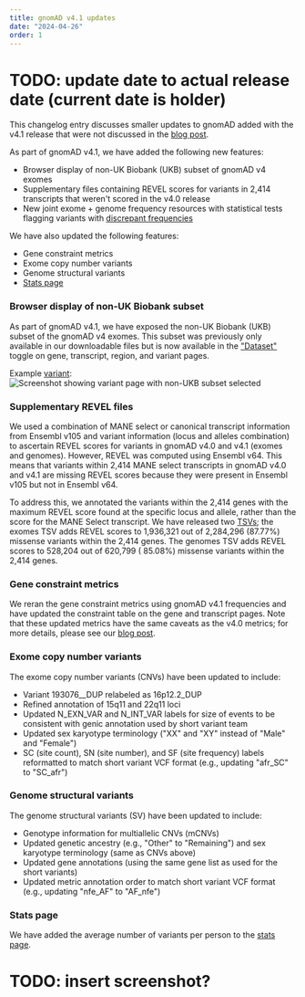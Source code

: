 ```yaml
---
title: gnomAD v4.1 updates
date: "2024-04-26"
order: 1
---
```


# TODO: update date to actual release date (current date is holder)

This changelog entry discusses smaller updates to gnomAD added with the v4.1 release that were not discussed in the [blog post](https://gnomad.broadinstitute.org/news/2024-04-gnomad-v4-1/).

<!-- end_excerpt -->

As part of gnomAD v4.1, we have added the following new features:
- Browser display of non-UK Biobank (UKB) subset of gnomAD v4 exomes
- Supplementary files containing REVEL scores for variants in 2,414 transcripts that weren't scored in the v4.0 release
- New joint exome + genome frequency resources with statistical tests flagging variants with [discrepant frequencies](https://gnomad.broadinstitute.org/help/combined-freq-stats)

We have also updated the following features:
- Gene constraint metrics
- Exome copy number variants
- Genome structural variants
- [Stats page](https://gnomad.broadinstitute.org/stats)

### Browser display of non-UK Biobank subset
As part of gnomAD v4.1, we have exposed the non-UK Biobank (UKB) subset of the gnomAD v4 exomes. This subset was previously only available in our downloadable files but is now available in the ["Dataset"](https://gnomad.broadinstitute.org/help/dataset-selection) toggle on gene, transcript, region, and variant pages.

Example [variant](https://gnomad.broadinstitute.org/variant/1-55051215-G-GA?dataset=gnomad_r4_non_ukb):
![Screenshot showing variant page with non-UKB subset selected](../images/2024/non_ukb_variant.png "Non-UKB variant example")

### Supplementary REVEL files
We used a combination of MANE select or canonical transcript information from Ensembl v105 and variant information (locus and alleles combination) to ascertain REVEL scores for variants in gnomAD v4.0 and v4.1 (exomes and genomes). However, REVEL was computed using Ensembl v64. This means that variants within 2,414 MANE select transcripts in gnomAD v4.0 and v4.1 are missing REVEL scores because they were present in Ensembl v105 but not in Ensembl v64.

To address this, we annotated the variants within the 2,414 genes with the maximum REVEL score found at the specific locus and allele, rather than the score for the MANE Select transcript. We have released two [TSVs](https://gnomad.broadinstitute.org/downloads#v4-resources); the exomes TSV adds REVEL scores to 1,936,321 out of 2,284,296 (87.77%) missense variants within the 2,414 genes. The genomes TSV adds REVEL scores to 528,204 out of 620,799 ( 85.08%) missense variants within the 2,414 genes.

### Gene constraint metrics
We reran the gene constraint metrics using gnomAD v4.1 frequencies and have updated the constraint table on the gene and transcript pages. Note that these updated metrics have the same caveats as the v4.0 metrics; for more details, please see our [blog post](https://gnomad.broadinstitute.org/news/2024-03-gnomad-v4-0-gene-constraint/).

### Exome copy number variants
The exome copy number variants (CNVs) have been updated to include:

- Variant 193076__DUP relabeled as 16p12.2_DUP
- Refined annotation of 15q11 and 22q11 loci
- Updated N_EXN_VAR and N_INT_VAR labels for size of events to be consistent with genic annotation used by short variant team
- Updated sex karyotype terminology ("XX" and "XY" instead of "Male" and "Female")
- SC (site count), SN (site number), and SF (site frequency) labels reformatted to match short variant VCF format (e.g., updating "afr_SC" to "SC_afr")

### Genome structural variants
The genome structural variants (SV) have been updated to include:

- Genotype information for multiallelic CNVs (mCNVs)
- Updated genetic ancestry (e.g., "Other" to "Remaining") and sex karyotype terminology (same as CNVs above)
- Updated gene annotations (using the same gene list as used for the short variants)
- Updated metric annotation order to match short variant VCF format (e.g., updating "nfe_AF" to "AF_nfe")

### Stats page
We have added the average number of variants per person to the [stats page](https://gnomad.broadinstitute.org/stats).

# TODO: insert screenshot?